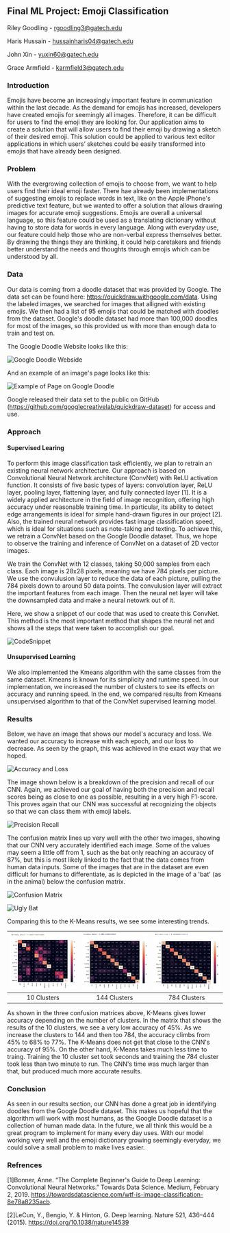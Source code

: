 ## Final ML Project: Emoji Classification
Riley Goodling - rgoodling3@gatech.edu

Haris Hussain - hussainharis04@gatech.edu

John Xin - yuxin60@gatech.edu

Grace Armfield - karmfield3@gatech.edu

### Introduction

Emojis have become an increasingly important feature in communication within the last decade. As the demand for emojis has increased, developers have created emojis for seemingly all images. Therefore, it can be difficult for users to find the emoji they are looking for. Our application aims to create a solution that will allow users to find their emoji by drawing a sketch of their desired emoji. This solution could be applied to various text editor applications in which users’ sketches could be easily transformed into emojis that have already been designed.

### Problem

With the evergrowing collection of emojis to choose from, we want to help users find their ideal emoji faster. There hae already been implementations of suggesting emojis to replace words in text, like on the Apple iPhone's predictive text feature, but we wanted to offer a solution that allows drawing images for accurate emoji suggestions. Emojis are overall a universal language, so this feature could be used as a translating dictionary without having to store data for words in every language. Along with everyday use, our feature could help those who are non-verbal express themselves better. By drawing the things they are thinking, it could help caretakers and friends better understand the needs and thoughts through emojis which can be understood by all. 

### Data

Our data is coming from a doodle dataset that was provided by Google. The data set can be found here: https://quickdraw.withgoogle.com/data. Using the labeled images, we searched for images that alligned with existing emojis. We then had a list of 95 emojis that could be matched with doodles from the dataset. Google's doodle dataset had more than 100,000 doodles for most of the images, so this provided us with more than enough data to train and test on. 

The Google Doodle Website looks like this:

![Google Doodle Webside](img/googleDoodle.png)

And an example of an image's page looks like this:

![Example of Page on Google Doodle](img/googleDoodlePlane.png)

Google released their data set to the public on GitHub (https://github.com/googlecreativelab/quickdraw-dataset) for access and use. 


### Approach

#### Supervised Learing
To perform this image classification task efficiently, we plan to retrain an existing neural network architecture. Our approach is based on Convolutional Neural Network architecture (ConvNet) with ReLU activation function. It consists of five basic types of layers: convolution layer, ReLU layer, pooling layer, flattening layer, and fully connected layer [1]. It is a widely applied architecture in the field of image recognition, offering high accuracy under reasonable training time. In particular, its ability to detect edge arrangements is ideal for simple hand-drawn figures in our project [2]. Also, the trained neural network provides fast image classification speed, which is ideal for situations such as note-taking and texting. To achieve this, we retrain a ConvNet based on the Google Doodle dataset.  Thus, we hope to observe the training and inference of ConvNet on a dataset of 2D vector images.

We train the ConvNet with 12 classes, taking 50,000 samples from each class. Each image is 28x28 pixels, meaning we have 784 pixels per picture. We use the convulusion layer to reduce the data of each picture, pulling the 784 pixels down to around 50 data points. The convulusion layer will extract the important features from each image. Then the neural net layer will take the downsampled data and make a neural netowrk out of it. 

Here, we show a snippet of our code that was used to create this ConvNet. This method is the most important method that shapes the neural net and shows all the steps that were taken to accomplish our goal.

![CodeSnippet](img/CodeSnippet.png)


#### Unsupervised Learning
We also implemented the Kmeans algorithm with the same classes from the same dataset. Kmeans is known for its simplicity and runtime speed. In our implementation, we increased the number of clusters to see its effects on accuracy and running speed. In the end, we compared results from Kmeans unsupervised algorithm to that of the ConvNet supervised learning model. 

### Results

Below, we have an image that shows our model's accuracy and loss. We wanted our accuracy to increase with each epoch, and our loss to decrease. As seen by the graph, this was achieved in the exact way that we hoped. 

![Accuracy and Loss](img/AccuracyandLoss.png)

The image shown below is a breakdown of the precision and recall of our CNN. Again, we achieved our goal of having both the precision and recall scores being as close to one as possible, resulting in a very high F1-score. This proves again that our CNN was successful at recognizing the objects so that we can class them with emoji labels.

![Precision Recall](img/PrecisionRecall.png)

The confusion matrix lines up very well with the other two images, showing that our CNN very accurately identified each image. Some of the values may seem a little off from 1, such as the bat only reaching an accuracy of 87%, but this is most likely linked to the fact that the data comes from human data inputs. Some of the images that are in the dataset are even difficult for humans to differentiate, as is depicted in the image of a 'bat' (as in the animal) below the confusion matrix. 

![Confusion Matrix](img/ConfusionMatrix.png)

![Ugly Bat](img\badbatimage.png)


Comparing this to the K-Means results, we see some interesting trends.

| ![10](img/10.png)  | ![144](img/144.png) | ![784](img/784.png) |
|:---:|:---:|:---:|
|10 Clusters| 144 Clusters| 784 Clusters|

As shown in the three confusion matrices above, K-Means gives lower accuracy depending on the number of clusters. In the matrix that shows the results of the 10 clusters, we see a very low accuracy of 45%. As we increase the clusters to 144 and then too 784, the accuracy climbs from 45% to 68% to 77%. The K-Means does not get that close to the CNN's accuracy of 95%. On the other hand, K-Means takes  much less time to traing. Training the 10 cluster set took seconds and training the 784 cluster took less than two minute to run. The CNN's time was much larger than that, but produced much more accurate results. 


### Conclusion

As seen in our results section, our CNN has done a great job in identifying doodles from the Google Doodle dataset. This makes us hopeful that the algorithm will work with most humans, as the Google Doodle dataset is a collection of human made data. In the future, we all think this would be a great program to implement for many every day uses. With our model working very well and the emoji dictionary growing seemingly everyday, we could solve a small problem to make lives easier.


### Refrences

[1]Bonner, Anne. “The Complete Beginner's Guide to Deep Learning: Convolutional Neural Networks.” Towards Data Science. Medium, February 2, 2019. https://towardsdatascience.com/wtf-is-image-classification-8e78a8235acb.

[2]LeCun, Y., Bengio, Y. & Hinton, G. Deep learning. Nature 521, 436–444 (2015). https://doi.org/10.1038/nature14539

